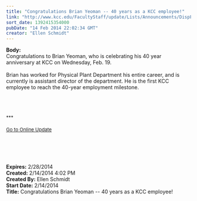 ```yaml
---
title: "Congratulations Brian Yeoman -- 40 years as a KCC employee!"
link: "http://www.kcc.edu/FacultyStaff/update/Lists/Announcements/DispForm.aspx?ID=1418"
sort_date: 1392415354000
pubDate: "14 Feb 2014 22:02:34 GMT"
creator: "Ellen Schmidt"
---
```


<div><b>Body:</b> <div class="ExternalClass1B4C888EC2FF42E5826B208E07DB4EA6"><div>Congratulations to Brian Yeoman, who is celebrating his 40 year anniversary at KCC on Wednesday, Feb. 19.</div>
<div> </div>
<div>Brian has worked for Physical Plant Department his entire career, and is currently is assistant director of the department. He is the first KCC employee to reach the 40-year employment milestone.</div>
<div> </div>
<div> </div>
<div>
<div>
<div>
<div><font size="2"></font></div>
<div><font size="2"><br /></font></div>
<div><font size="2"></font></div>
<div><font size="2">
<div><br /></div></font>
<div><font size="2">***</font></div>
<div><font size="2"></font> </div>
<div><font size="2"></font></div>
<div><font size="2"></font></div>
<div><font size="2"></font></div>
<div><font size="2"></font></div>
<div><font size="2"></font></div>
<div><font size="2"></font></div>
<div><font size="2"></font></div>
<div><font size="2"></font></div>
<div><font size="2"></font></div>
<div><font size="2"></font></div>
<div><font size="2"></font></div>
<div><font size="2"></font></div>
<div><font size="2"></font></div>
<div><font size="2"></font></div>
<div><font size="2"></font></div>
<div><font size="2"></font></div>
<div><font size="2"></font></div>
<div><font size="2"></font></div>
<div><a href="/FacultyStaff/update/Pages/dailyupdate.aspx"><font size="2">Go to Online Update</font></a></div>
<div></div>
<div></div>
<div><font size="2"></font></div>
<div><font size="2"></font></div>
<div></div></div>
<div><font size="2"></font></div></div></div>
<div></div></div>
<div> </div>
<div> </div>
<div> </div>
<div> </div>
<div> </div></div></div>
<div><b>Expires:</b> 2/28/2014</div>
<div><b>Created:</b> 2/14/2014 4:02 PM</div>
<div><b>Created By:</b> Ellen Schmidt</div>
<div><b>Start Date:</b> 2/14/2014</div>
<div><b>Title:</b> Congratulations Brian Yeoman -- 40 years as a KCC employee!</div>
